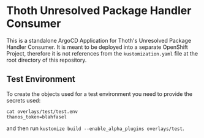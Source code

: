 # Thoth Unresolved Package Handler Consumer

This is a standalone ArgoCD Application for Thoth's Unresolved Package Handler Consumer. It is meant to be deployed into a separate OpenShift
Project, therefore it is not references from the `kustomization.yaml` file at the root directory of this
repository.

## Test Environment

To create the objects used for a test environment you need to provide the secrets used:

```shell
cat overlays/test/test.env
thanos_token=blahfasel
```

and then run `kustomize build --enable_alpha_plugins overlays/test`.
